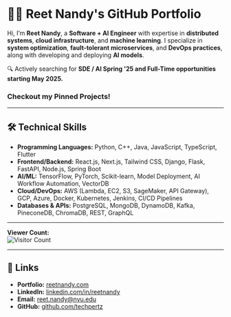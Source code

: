 # 👨‍💻 Reet Nandy's GitHub Portfolio

Hi, I’m **Reet Nandy**, a **Software + AI Engineer** with expertise in **distributed systems**, **cloud infrastructure**, and **machine learning**. I specialize in **system optimization**, **fault-tolerant microservices**, and **DevOps practices**, along with developing and deploying **AI models**.

🔍 Actively searching for **SDE / AI Spring '25 and Full-Time opportunities starting May 2025.**

### **Checkout my Pinned Projects!**

---

## 🛠️ Technical Skills
- **Programming Languages:** Python, C++, Java, JavaScript, TypeScript, Flutter  
- **Frontend/Backend:** React.js, Next.js, Tailwind CSS, Django, Flask, FastAPI, Node.js, Spring Boot  
- **AI/ML:** TensorFlow, PyTorch, Scikit-learn, Model Deployment, AI Workflow Automation, VectorDB  
- **Cloud/DevOps:** AWS (Lambda, EC2, S3, SageMaker, API Gateway), GCP, Azure, Docker, Kubernetes, Jenkins, CI/CD Pipelines  
- **Databases & APIs:** PostgreSQL, MongoDB, DynamoDB, Kafka, PineconeDB, ChromaDB, REST, GraphQL  

---

**Viewer Count:**  
![Visitor Count](https://profile-counter.glitch.me/{techpertz}/count.svg)  

<!-- [![GitHub Streak](http://github-readme-streak-stats.herokuapp.com?user=techpertz&theme=github-light&date_format=M%20j%5B%2C%20Y%5D)](https://git.io/streak-stats) -->

---

## 🔗 Links
- **Portfolio:** [reetnandy.com](https://www.reetnandy.com)  
- **LinkedIn:** [linkedin.com/in/reetnandy](https://www.linkedin.com/in/reetnandy)  
- **Email:** [reet.nandy@nyu.edu](mailto:reet.nandy@nyu.edu)  
- **GitHub:** [github.com/techpertz](https://github.com/techpertz)  
